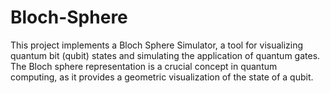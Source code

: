 # Bloch-Sphere
This project implements a Bloch Sphere Simulator, a tool for visualizing quantum bit (qubit) states and simulating the application of quantum gates. The Bloch sphere representation is a crucial concept in quantum computing, as it provides a geometric visualization of the state of a qubit.
